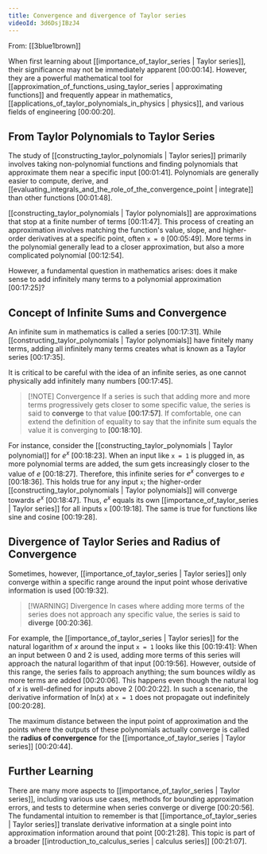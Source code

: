 ```yaml
---
title: Convergence and divergence of Taylor series
videoId: 3d6DsjIBzJ4
---
```


From: [[3blue1brown]] <br/> 

When first learning about [[importance_of_taylor_series | Taylor series]], their significance may not be immediately apparent <a class="yt-timestamp" data-t="00:00:14">[00:00:14]</a>. However, they are a powerful mathematical tool for [[approximation_of_functions_using_taylor_series | approximating functions]] and frequently appear in mathematics, [[applications_of_taylor_polynomials_in_physics | physics]], and various fields of engineering <a class="yt-timestamp" data-t="00:00:20">[00:00:20]</a>.

## From Taylor Polynomials to Taylor Series

The study of [[constructing_taylor_polynomials | Taylor series]] primarily involves taking non-polynomial functions and finding polynomials that approximate them near a specific input <a class="yt-timestamp" data-t="00:01:41">[00:01:41]</a>. Polynomials are generally easier to compute, derive, and [[evaluating_integrals_and_the_role_of_the_convergence_point | integrate]] than other functions <a class="yt-timestamp" data-t="00:01:48">[00:01:48]</a>.

[[constructing_taylor_polynomials | Taylor polynomials]] are approximations that stop at a finite number of terms <a class="yt-timestamp" data-t="00:11:47">[00:11:47]</a>. This process of creating an approximation involves matching the function's value, slope, and higher-order derivatives at a specific point, often `x = 0` <a class="yt-timestamp" data-t="00:05:49">[00:05:49]</a>. More terms in the polynomial generally lead to a closer approximation, but also a more complicated polynomial <a class="yt-timestamp" data-t="00:12:54">[00:12:54]</a>.

However, a fundamental question in mathematics arises: does it make sense to add infinitely many terms to a polynomial approximation <a class="yt-timestamp" data-t="00:17:25">[00:17:25]</a>?

## Concept of Infinite Sums and Convergence

An infinite sum in mathematics is called a series <a class="yt-timestamp" data-t="00:17:31">[00:17:31]</a>. While [[constructing_taylor_polynomials | Taylor polynomials]] have finitely many terms, adding all infinitely many terms creates what is known as a Taylor series <a class="yt-timestamp" data-t="00:17:35">[00:17:35]</a>.

It is critical to be careful with the idea of an infinite series, as one cannot physically add infinitely many numbers <a class="yt-timestamp" data-t="00:17:45">[00:17:45]</a>.

> [!NOTE] Convergence
> If a series is such that adding more and more terms progressively gets closer to some specific value, the series is said to **converge** to that value <a class="yt-timestamp" data-t="00:17:57">[00:17:57]</a>. If comfortable, one can extend the definition of equality to say that the infinite sum equals the value it is converging to <a class="yt-timestamp" data-t="00:18:10">[00:18:10]</a>.

For instance, consider the [[constructing_taylor_polynomials | Taylor polynomial]] for *e<sup>x</sup>* <a class="yt-timestamp" data-t="00:18:23">[00:18:23]</a>. When an input like `x = 1` is plugged in, as more polynomial terms are added, the sum gets increasingly closer to the value of *e* <a class="yt-timestamp" data-t="00:18:27">[00:18:27]</a>. Therefore, this infinite series for *e<sup>x</sup>* converges to *e* <a class="yt-timestamp" data-t="00:18:36">[00:18:36]</a>. This holds true for any input `x`; the higher-order [[constructing_taylor_polynomials | Taylor polynomials]] will converge towards *e<sup>x</sup>* <a class="yt-timestamp" data-t="00:18:47">[00:18:47]</a>. Thus, *e<sup>x</sup>* equals its own [[importance_of_taylor_series | Taylor series]] for all inputs `x` <a class="yt-timestamp" data-t="00:19:18">[00:19:18]</a>. The same is true for functions like sine and cosine <a class="yt-timestamp" data-t="00:19:28">[00:19:28]</a>.

## Divergence of Taylor Series and Radius of Convergence

Sometimes, however, [[importance_of_taylor_series | Taylor series]] only converge within a specific range around the input point whose derivative information is used <a class="yt-timestamp" data-t="00:19:32">[00:19:32]</a>.

> [!WARNING] Divergence
> In cases where adding more terms of the series does not approach any specific value, the series is said to **diverge** <a class="yt-timestamp" data-t="00:20:36">[00:20:36]</a>.

For example, the [[importance_of_taylor_series | Taylor series]] for the natural logarithm of *x* around the input `x = 1` looks like this <a class="yt-timestamp" data-t="00:19:41">[00:19:41]</a>:
When an input between 0 and 2 is used, adding more terms of this series will approach the natural logarithm of that input <a class="yt-timestamp" data-t="00:19:56">[00:19:56]</a>. However, outside of this range, the series fails to approach anything; the sum bounces wildly as more terms are added <a class="yt-timestamp" data-t="00:20:06">[00:20:06]</a>. This happens even though the natural log of *x* is well-defined for inputs above 2 <a class="yt-timestamp" data-t="00:20:22">[00:20:22]</a>. In such a scenario, the derivative information of ln(*x*) at `x = 1` does not propagate out indefinitely <a class="yt-timestamp" data-t="00:20:28">[00:20:28]</a>.

The maximum distance between the input point of approximation and the points where the outputs of these polynomials actually converge is called the **radius of convergence** for the [[importance_of_taylor_series | Taylor series]] <a class="yt-timestamp" data-t="00:20:44">[00:20:44]</a>.

## Further Learning
There are many more aspects to [[importance_of_taylor_series | Taylor series]], including various use cases, methods for bounding approximation errors, and tests to determine when series converge or diverge <a class="yt-timestamp" data-t="00:20:56">[00:20:56]</a>. The fundamental intuition to remember is that [[importance_of_taylor_series | Taylor series]] translate derivative information at a single point into approximation information around that point <a class="yt-timestamp" data-t="00:21:28">[00:21:28]</a>. This topic is part of a broader [[introduction_to_calculus_series | calculus series]] <a class="yt-timestamp" data-t="00:21:07">[00:21:07]</a>.